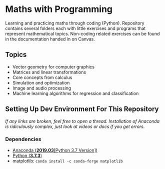 # Maths with Programming
Learning and practicing maths through coding (Python). Repository contains several folders each with little exercises and programs that represent mathematical topics. Non-coding related exercises can be found in the documentation handed in on Canvas.

## Topics

- Vector geometry for computer graphics
- Matrices and linear transformations
- Core concepts from calculus
- Simulation and optimization
- Image and audio processing
- Machine learning algorithms for regression and classification

## Setting Up Dev Environment For This Repository
*If any links are broken, feel free to open a thread. Installation of Anaconda is ridiculously complex, just look at videos or docs if you get errors.*
### Dependencies
- [Anaconda (**2019.03**[Python 3.7 Version])](https://repo.anaconda.com/archive/Anaconda3-2019.03-Windows-x86_64.exe)
- [Python (**3.7.3**)](https://www.python.org/ftp/python/3.7.3/python-3.7.3-amd64.exe)
- matplotlib: ```conda install -c conda-forge matplotlib```